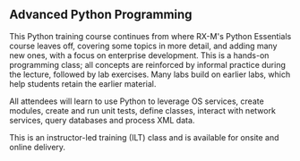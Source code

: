 ## Advanced Python Programming

This Python training course continues from where RX-M's Python Essentials course leaves off, covering some topics in more detail, and adding many new ones, with a focus on enterprise development. This is a hands-on programming class; all concepts are reinforced by informal practice during the lecture, followed by lab exercises. Many labs build on earlier labs, which help students retain the earlier material. 

All attendees will learn to use Python to leverage OS services, create modules, create and run unit tests, define classes, interact with network services, query databases and process XML data.

This is an instructor-led training (ILT) class and is available for onsite and online delivery.
